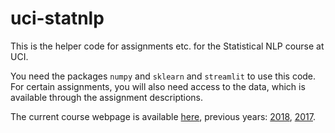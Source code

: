 # uci-statnlp

This is the helper code for assignments etc. for the Statistical NLP course at UCI.

You need the packages `numpy` and `sklearn` and `streamlit` to use this code.
For certain assignments, you will also need access to the data, which is available through the assignment descriptions.

The current course webpage is available [here](https://canvas.eee.uci.edu/courses/14385/), previous years: [2018](http://sameersingh.org/courses/statnlp/wi18/), [2017](http://sameersingh.org/courses/statnlp/wi17/).
